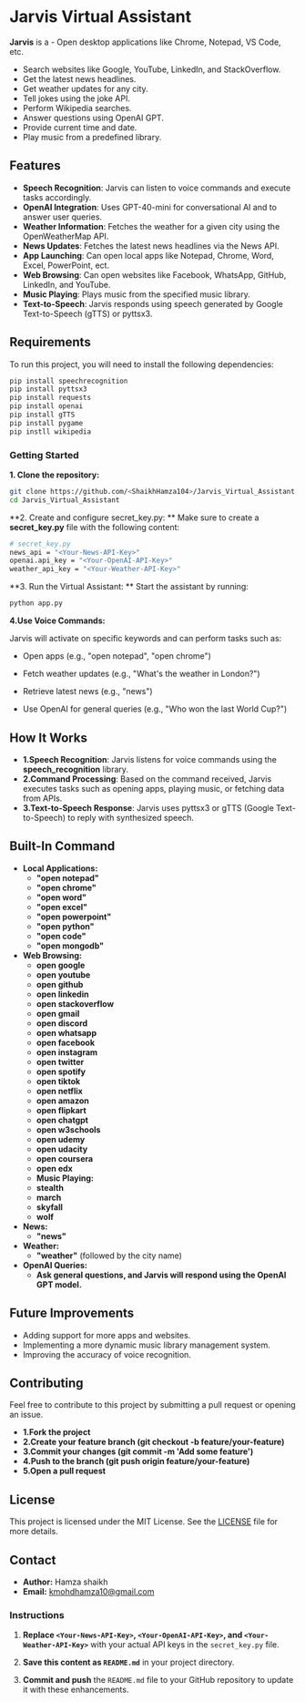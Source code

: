 # Jarvis Virtual Assistant

**Jarvis** is a - Open desktop applications like Chrome, Notepad, VS Code, etc.
- Search websites like Google, YouTube, LinkedIn, and StackOverflow.
- Get the latest news headlines.
- Get weather updates for any city.
- Tell jokes using the joke API.
- Perform Wikipedia searches.
- Answer questions using OpenAI GPT.
- Provide current time and date.
- Play music from a predefined library.

## Features

- **Speech Recognition**: Jarvis can listen to voice commands and execute tasks accordingly.
- **OpenAI Integration**: Uses GPT-40-mini for conversational AI and to answer user queries.
- **Weather Information**: Fetches the weather for a given city using the OpenWeatherMap API.
- **News Updates**: Fetches the latest news headlines via the News API.
- **App Launching**: Can open local apps like Notepad, Chrome, Word, Excel, PowerPoint, ect.
- **Web Browsing**: Can open websites like Facebook, WhatsApp, GitHub, LinkedIn, and YouTube.
- **Music Playing**: Plays music from the specified music library.
- **Text-to-Speech**: Jarvis responds using speech generated by Google Text-to-Speech (gTTS) or pyttsx3.

## Requirements

To run this project, you will need to install the following dependencies:

```bash
pip install speechrecognition
pip install pyttsx3
pip install requests
pip install openai
pip install gTTS
pip install pygame
pip instll wikipedia
```

### Getting Started

**1. Clone the repository:**
```bash
git clone https://github.com/<ShaikhHamza104>/Jarvis_Virtual_Assistant.git
cd Jarvis_Virtual_Assistant
```

**2. Create and configure secret_key.py:
**
Make sure to create a **secret_key.py** file with the following content:

```bash
# secret_key.py
news_api = "<Your-News-API-Key>"
openai.api_key = "<Your-OpenAI-API-Key>"
weather_api_key = "<Your-Weather-API-Key>"
```

**3. Run the Virtual Assistant:
**
Start the assistant by running:
```bash
python app.py
```

**4.Use Voice Commands:**

Jarvis will activate on specific keywords and can perform tasks such as:

- Open apps (e.g., "open notepad", "open chrome")

- Fetch weather updates (e.g., "What's the weather in London?")

- Retrieve latest news (e.g., "news")

- Use OpenAI for general queries (e.g., "Who won the last World Cup?")

## How It Works

- **1.Speech Recognition**: Jarvis listens for voice commands using the 
**speech_recognition** library.
- **2.Command Processing**: Based on the command received, Jarvis executes tasks such as opening apps, playing music, or fetching data from APIs.
- **3.Text-to-Speech Response**: Jarvis uses pyttsx3 or gTTS (Google Text-to-Speech) to reply with synthesized speech.

## Built-In Command

- **Local Applications:**
  - **"open notepad"**
  - **"open chrome"**
  - **"open word"**
  - **"open excel"**
  - **"open powerpoint"**
  - **"open python"**
  - **"open code"**
  - **"open mongodb"**
- **Web Browsing:**
  - **open google**
  - **open youtube**
  - **open github**
  - **open linkedin**
  - **open stackoverflow**
  - **open gmail**
  - **open discord**
  - **open whatsapp**
  - **open facebook**
  - **open instagram**
  - **open twitter**
  - **open spotify**
  - **open tiktok**
  - **open netflix**
  - **open amazon**
  - **open flipkart**
  - **open chatgpt**
  - **open w3schools**
  - **open udemy**  
  - **open udacity**
  - **open coursera**
  - **open edx**
  - **Music Playing:**
  - **stealth** 
  - **march** 
  - **skyfall** 
  - **wolf** 
- **News:**
  - **"news"**
- **Weather:**
  - **"weather"** (followed by the city name)
- **OpenAI Queries:**
  - **Ask general questions, and Jarvis will respond using the OpenAI GPT model.**

## Future Improvements

- Adding support for more apps and websites.
- Implementing a more dynamic music library management system.
- Improving the accuracy of voice recognition.

## Contributing
Feel free to contribute to this project by submitting a pull request or opening an issue.
- **1.Fork the project**
- **2.Create your feature branch (git checkout -b feature/your-feature)**
- **3.Commit your changes (git commit -m 'Add some feature')**
- **4.Push to the branch (git push origin feature/your-feature)**
- **5.Open a pull request**


## License

This project is licensed under the MIT License. See the [LICENSE](LICENSE) file for more details.

## Contact
- **Author:** Hamza shaikh 
- **Email:**  kmohdhamza10@gmail.com

### Instructions

1. **Replace `<Your-News-API-Key>`, `<Your-OpenAI-API-Key>`, and `<Your-Weather-API-Key>`** with your actual API keys in the `secret_key.py` file.
   
2. **Save this content as `README.md`** in your project directory.

3. **Commit and push** the `README.md` file to your GitHub repository to update it with these enhancements.
